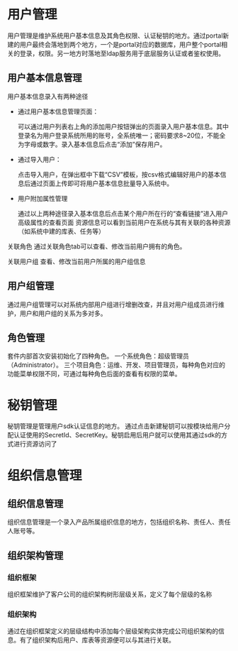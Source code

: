 
# 用户管理
  用户管理是维护系统用户基本信息及其角色权限、认证秘钥的地方。通过portal新建的用户最终会落地到两个地方，一个是portal对应的数据库，用户整个portal相关的登录，权限。另一地方时落地至ldap服务用于底层服务认证或者鉴权使用。

## 用户基本信息管理
用户基本信息录入有两种途径

*  通过用户基本信息管理页面：

    可以通过用户列表右上角的添加用户按钮弹出的页面录入用户基本信息。其中登录名为用户登录系统所用的账号，全系统唯一；密码要求8~20位，不能全为字母或数字。录入基本信息后点击“添加”保存用户。

* 通过导入用户：

    点击导入用户，在弹出框中下载“CSV”模板，按csv格式编辑好用户的基本信息后通过页面上传即可将用户基本信息批量导入系统中。


* 用户附加属性管理

  通过以上两种途径录入基本信息后点击某个用户所在行的“查看链接”进入用户高级属性的查看页面
 资源信息可以看到当前用户在系统与其有关联的各种资源（如系统中建的库表、任务等）

 关联角色 通过关联角色tab可以查看、修改当前用户拥有的角色。

 关联用户组 查看、修改当前用户所属的用户组信息


## 用户组管理
通过用户组管理可以对系统内部用户组进行增删改查，并且对用户组成员进行维护，用户和用户组的关系为多对多。

## 角色管理
套件内部首次安装初始化了四种角色。
一个系统角色：超级管理员（Administrator）。
三个项目角色：运维、开发、项目管理员，每种角色对应的功能菜单权限不同，可通过每种角色后面的查看有权限的菜单。


# 秘钥管理
秘钥管理是管理用户sdk认证信息的地方。
通过点击新建秘钥可以按模块给用户分配认证使用的SecretId、SecretKey。秘钥启用后用户就可以使用其通过sdk的方式进行资源访问了




# 组织信息管理

## 组织信息管理
组织信息管理是一个录入产品所属组织信息的地方，包括组织名称、责任人、责任人账号等。

## 组织架构管理

### 组织框架
组织框架维护了客户公司的组织架构树形层级关系，定义了每个层级的名称

### 组织架构
通过在组织框架定义的层级结构中添加每个层级架构实体完成公司组织架构的信息。有了组织架构后用户、库表等资源便可以与其进行关联。
